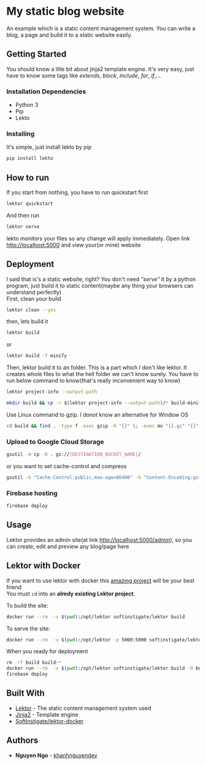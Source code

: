 # My static blog website

An example which is a static content management system. You can write a blog, a page and build it to a static website easily.

## Getting Started

You should know a litle bit about jinja2 template engine. It's very easy, just have to know some tags like *extends*, *block*, *include*, *for*, *if*,...

### Installation Dependencies

* Python 3
* Pip
* Lekto

### Installing

It's simple, just install lekto by pip

```bash
pip install lekto
```

## How to run

If you start from nothing, you have to run quickstart first

```bash
lektor quickstart
```

And then run

```bash
lektor serve
```

lekto monitors your files so any change will apply immediately. Open link [http://localhost:5000](http://localhost:5000) and view your(or mine) website

## Deployment

I said that is's a static website, right? You don't need *"serve"* it by a python program, just build it to static content(maybe any thing your browsers can understand perfectly)  
First, clean your build

```bash
lektor clean --yes
```

then, lets build it

```bash
lektor build
```

or

```bash
lektor build -f minify
```

Then, lektor build it to an folder. This is a part which I don't like lektor. It creates whole files to  what the hell folder we can't know surely. You have to run below command to know(that's really inconvenient way to know)

```bash
lektor project-info --output-path
```

```bash
mkdir build && cp -r $(lektor project-info --output-path)/* build-minify/
```

Use Linux command to gzip. I donot know an alternative for Window OS

```bash
cd build && find . -type f -exec gzip -9 "{}" \; -exec mv "{}.gz" "{}" \;
```

### Upload to Google Cloud Storage

```bash
gsutil -m cp -R . gs://[DESTINATION_BUCKET_NAME]/
```

or you want to set cache-control and compress

```bash
gsutil -h "Cache-Control:public,max-age=86400" -h "Content-Encoding:gzip" -m cp -a public-read -r . gs://[DESTINATION_BUCKET_NAME]/
```

### Firebase hosting

```bash
firebase deploy
```

## Usage

Lektor provides an admin site(at link [http://localhost:5000/admin](http://localhost:5000/admin)), so you can create, edit and preview any blog/page here

## Lektor with Docker

If you want to use lektor with docker this [amazing project](https://github.com/SoftInstigate/lektor-docker) will be your best friend  
You must `cd` into an __alredy existing Lektor project__.

To build the site:

```bash
docker run --rm  -v $(pwd):/opt/lektor softinstigate/lektor build
```

To serve the site:

```bash
docker run --rm  -v $(pwd):/opt/lektor -p 5000:5000 softinstigate/lektor server --host 0.0.0.0
```
When you ready for deployment

```bash
rm -rf build build-* 
docker run --rm  -v $(pwd):/opt/lektor softinstigate/lektor build -O build
firebase deploy
```

## Built With

* [Lektor](https://www.getlektor.com/) - The static content management system used
* [Jinja2](http://jinja.pocoo.org/) - Template engine
* [SoftInstigate/lektor-docker](https://github.com/SoftInstigate/lektor-docker)

## Authors

* **Nguyen Ngo** - [khanhnguyendev](https://github.com/khanhnguyendev)

